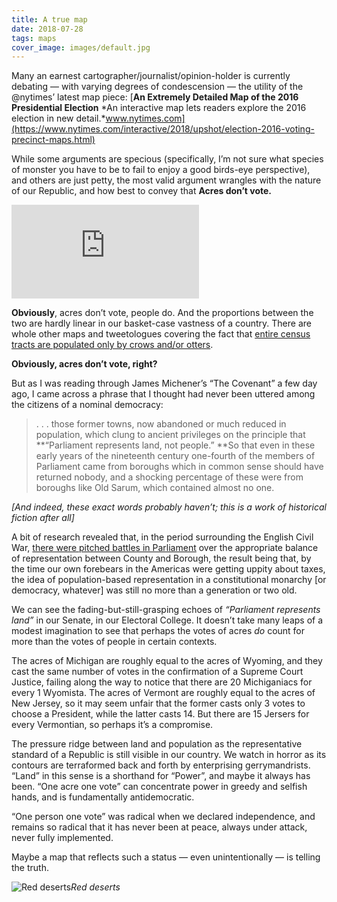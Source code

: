 ```yaml
---
title: A true map
date: 2018-07-28
tags: maps
cover_image: images/default.jpg
---
```


Many an earnest cartographer/journalist/opinion-holder is currently debating — with varying degrees of condescension — the utility of the @nytimes’ latest map piece:
[**An Extremely Detailed Map of the 2016 Presidential Election**
*An interactive map lets readers explore the 2016 election in new detail.*www.nytimes.com](https://www.nytimes.com/interactive/2018/upshot/election-2016-voting-precinct-maps.html)

While some arguments are specious (specifically, I’m not sure what species of monster you have to be to fail to enjoy a good birds-eye perspective), and others are just petty, the most valid argument wrangles with the nature of our Republic, and how best to convey that **Acres don’t vote.**

<iframe src="https://medium.com/media/c7fdaee414e4e705604308127cd2b0e3" frameborder=0></iframe>

**Obviously**, acres don’t vote, people do. And the proportions between the two are hardly linear in our basket-case vastness of a country. There are whole other maps and tweetologues covering the fact that [entire census tracts are populated only by crows and/or otters](http://mapsbynik.com/maps/census0pop/).

**Obviously, acres don’t vote, right?**

But as I was reading through James Michener’s “The Covenant” a few day ago, I came across a phrase that I thought had never been uttered among the citizens of a nominal democracy:
> . . . those former towns, now abandoned or much reduced in population, which clung to ancient privileges on the principle that **“Parliament represents land, not people.” **So that even in these early years of the nineteenth century one-fourth of the members of Parliament came from boroughs which in common sense should have returned nobody, and a shocking percentage of these were from boroughs like Old Sarum, which contained almost no one.

*[And indeed, these exact words probably haven’t; this is a work of historical fiction after all]*

A bit of research revealed that, in the period surrounding the English Civil War, [there were pitched battles in Parliament](https://www.parliament.uk/about/living-heritage/evolutionofparliament/parliamentaryauthority/civilwar/overview/commons-representation-changes/) over the appropriate balance of representation between County and Borough, the result being that, by the time our own forebears in the Americas were getting uppity about taxes, the idea of population-based representation in a constitutional monarchy [or democracy, whatever] was still no more than a generation or two old.

We can see the fading-but-still-grasping echoes of *“Parliament represents land”* in our Senate, in our Electoral College. It doesn’t take many leaps of a modest imagination to see that perhaps the votes of acres *do* count for more than the votes of people in certain contexts.

The acres of Michigan are roughly equal to the acres of Wyoming, and they cast the same number of votes in the confirmation of a Supreme Court Justice, failing along the way to notice that there are 20 Michiganiacs for every 1 Wyomista. The acres of Vermont are roughly equal to the acres of New Jersey, so it may seem unfair that the former casts only 3 votes to choose a President, while the latter casts 14. But there are 15 Jersers for every Vermontian, so perhaps it’s a compromise.

The pressure ridge between land and population as the representative standard of a Republic is still visible in our country. We watch in horror as its contours are terraformed back and forth by enterprising gerrymandrists. “Land” in this sense is a shorthand for “Power”, and maybe it always has been. “One acre one vote” can concentrate power in greedy and selfish hands, and is fundamentally antidemocratic.

“One person one vote” was radical when we declared independence, and remains so radical that it has never been at peace, always under attack, never fully implemented.

Maybe a map that reflects such a status — even unintentionally — is telling the truth.

![Red deserts](https://cdn-images-1.medium.com/max/4904/1*-NicAIGVCF_0zWiMgNYlaQ.png)*Red deserts*
